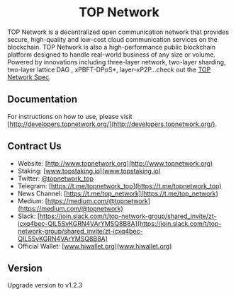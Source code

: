 <p align="center">
  <a href="http://developers.topnetwork.org/" title="TOP Network Docs">
  </a>
</p>

<h1 align="center">TOP Network</h1>

TOP Network is a decentralized open communication network that provides secure, high-quality and low-cost cloud communication services on the blockchain. TOP Network is also a high-performance public blockchain platform designed to handle real-world business of any size or volume. Powered by innovations including three-layer network, two-layer sharding, two-layer lattice DAG , xPBFT-DPoS*, layer-xP2P…check out the [TOP Network Spec](https://www.topnetwork.org).

## Documentation

For instructions on how to use, please visit [http://developers.topnetwork.org/](http://developers.topnetwork.org/).

## Contract Us

* Website: [http://www.topnetwork.org](http://www.topnetwork.org)
* Staking: [www.topstaking.io](www.topstaking.io)
* Twitter: [@topnetwork_top](@topnetwork_top)
* Telegram: [https://t.me/topnetwork_top](https://t.me/topnetwork_top)
* News Channel: [https://t.me/top_network](https://t.me/top_network)
* Medium: [https://medium.com/@topnetwork](https://medium.com/@topnetwork)
* Slack: [https://join.slack.com/t/top-network-group/shared_invite/zt-icxq4bec-QIL5SvKGRN4VArYMSQ8B8A](https://join.slack.com/t/top-network-group/shared_invite/zt-icxq4bec-QIL5SvKGRN4VArYMSQ8B8A)
* Official Wallet: [www.hiwallet.org](www.hiwallet.org)

## Version

Upgrade version to v1.2.3

